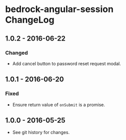 # bedrock-angular-session ChangeLog

## 1.0.2 - 2016-06-22

### Changed
- Add cancel button to password reset request modal.

## 1.0.1 - 2016-06-20

### Fixed
- Ensure return value of `onSubmit` is a promise.

## 1.0.0 - 2016-05-25

- See git history for changes.

